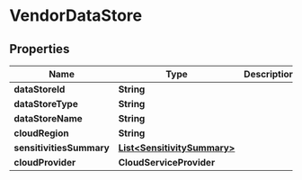 

# VendorDataStore


## Properties

| Name | Type | Description | Notes |
|------------ | ------------- | ------------- | -------------|
|**dataStoreId** | **String** |  |  |
|**dataStoreType** | **String** |  |  |
|**dataStoreName** | **String** |  |  |
|**cloudRegion** | **String** |  |  |
|**sensitivitiesSummary** | [**List&lt;SensitivitySummary&gt;**](SensitivitySummary.md) |  |  |
|**cloudProvider** | **CloudServiceProvider** |  |  |



